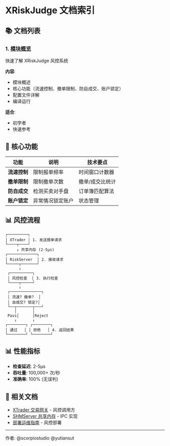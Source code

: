 # XRiskJudge 文档索引

## 📚 文档列表

### 1. [模块概览](00_Overview.md)
快速了解 XRiskJudge 风控系统

**内容**:
- 模块概述
- 核心功能（流速控制、撤单限制、防自成交、账户锁定）
- 配置文件详解
- 编译运行

**适合**:
- 初学者
- 快速参考

## 🎯 核心功能

| 功能 | 说明 | 技术要点 |
|------|------|----------|
| **流速控制** | 限制报单频率 | 时间窗口计数器 |
| **撤单限制** | 限制撤单次数 | 撤单/成交比统计 |
| **防自成交** | 检测买卖对手盘 | 订单簿匹配算法 |
| **账户锁定** | 异常情况锁定账户 | 状态管理 |

## 📊 风控流程

```
┌─────────┐
│ XTrader │ 1. 发送报单请求
└────┬────┘
     ↓ 共享内存 (2-5μs)
┌─────────────┐
│ RiskServer  │ 2. 接收请求
└─────┬───────┘
      ↓
 ┌──────────┐
 │ 风控检查  │ 3. 执行检查
 └────┬─────┘
      ↓
 ┌──────────────┐
 │ 流速? 撤单?  │
 │ 自成交? 锁定?│
 └──┬───────┬───┘
    │       │
 Pass│      │Reject
    ↓       ↓
┌────────┐ ┌────────┐
│ 通过   │ │ 拒绝   │ 4. 返回结果
└────────┘ └────────┘
```

## 📊 性能指标

- **检查延迟**: 2-5μs
- **吞吐量**: 100,000+ 次/秒
- **准确率**: 100% (无误判)

## 📖 相关文档

- [XTrader 交易网关](../XTrader/README.md) - 风控调用方
- [SHMServer 共享内存](../SHMServer/01_Architecture.md) - IPC 实现
- [部署运维指南](../../deployment/DeploymentGuide.md) - 风控部署

---
作者: @scorpiostudio @yutiansut
